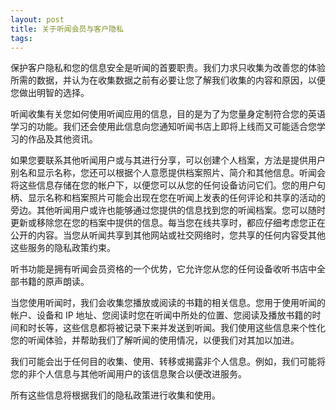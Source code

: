 ```yaml
---
layout: post
title: 关于听闻会员与客户隐私
tags:
---
```

保护客户隐私和您的信息安全是听闻的首要职责。我们力求只收集为改善您的体验所需的数据，并认为在收集数据之前有必要让您了解我们收集的内容和原因，以便您做出明智的选择。

听闻收集有关您如何使用听闻应用的信息，目的是为了为您量身定制符合您的英语学习的功能。我们还会使用此信息向您通知听闻书店上即将上线而又可能适合您学习的作品及其他资讯。

如果您要联系其他听闻用户或与其进行分享，可以创建个人档案，方法是提供用户别名和显示名称，您还可以根据个人意愿提供档案照片、简介和其他信息。听闻会将这些信息存储在您的帐户下，以便您可以从您的任何设备访问它们。您的用户句柄、显示名称和档案照片可能会出现在您在听闻上发表的任何评论和共享的活动的旁边。其他听闻用户或许也能够通过您提供的信息找到您的听闻档案。您可以随时更新或移除您在您的档案中提供的信息。每当您在线共享时，都应仔细考虑您正在公开的内容。当您从听闻共享到其他网站或社交网络时，您共享的任何内容受其他这些服务的隐私政策约束。

听书功能是拥有听闻会员资格的一个优势，它允许您从您的任何设备收听书店中全部书籍的原声朗读。

当您使用听闻时，我们会收集您播放或阅读的书籍的相关信息。您用于使用听闻的帐户、设备和 IP 地址、您阅读时您在听闻中所处的位置、您阅读及播放书籍的时间和时长等，这些信息都将被记录下来并发送到听闻。我们使用这些信息来个性化您的听闻体验，并帮助我们了解听闻的使用情况，以便我们对其加以加进。

我们可能会出于任何目的收集、使用、转移或揭露非个人信息。例如，我们可能将您的非个人信息与其他听闻用户的该信息聚合以便改进服务。

所有这些信息将根据我们的隐私政策进行收集和使用。
